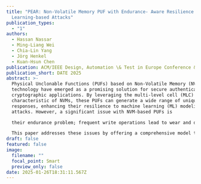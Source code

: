 ```yaml
---
title: "PEAR: Non-Volatile Memory PUF with Endurance- Aware Resilience against
  Learning-based Attacks"
publication_types:
  - "1"
authors:
  - Hassan Nassar
  - Ming-Liang Wei
  - Chia-Lin Yang
  - Jörg Henkel
  - Kuan-Hsun Chen
publication: ACM/IEEE Design, Automation \& Test in Europe Conference & Exhibition
publication_short: DATE 2025
abstract: >-
  Physical Unclonable Functions (PUFs) based on Non-Volatile Memory (NVM)
  technology have emerged as a promising solution for secure authentication and
  cryptographic applications. By leveraging the multi-level cell (MLC)
  characteristic of NVMs, these PUFs can generate a wide range of unique
  responses, enhancing their resilience to machine learning (ML) modeling
  attacks. However, a significant issue with NVM-based PUFs is

  their endurance problem; frequent write operations lead to wear and degradation over time, reducing the reliability and lifespan of the PUF.

  This paper addresses these issues by offering a comprehensive model to predict and analyze the effects of endurance changes on NVM PUFs. This model provides insights into how wear impacts the PUF’s quality and helps in designing more robust PUFs. Building on this model, we present a novel design for NVM PUFs that significantly improves endurance. Our design approach incorporates advanced techniques to distribute write operations more evenly and reduce stress on individual cells. The result is an NVM PUF that demonstrates a 62× improvement in endurance compared to current state-of-the-art solutions while maintaining protection against learning-based attacks
draft: false
featured: false
image:
  filename: ""
  focal_point: Smart
  preview_only: false
date: 2025-01-26T18:31:11.567Z
---
```

